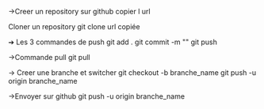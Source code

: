 ->Creer un repository
       sur github
       copier l url

 Cloner un repository
       git clone url copiée

➔ Les 3 commandes de push
       git add .
       git commit -m ""
       git push

->Commande pull
       git pull   

-> Creer une branche et switcher
       git checkout -b branche_name
       git push -u origin branche_name

->Envoyer sur github
       git push -u origin branche_name